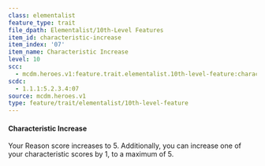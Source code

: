 ```yaml
---
class: elementalist
feature_type: trait
file_dpath: Elementalist/10th-Level Features
item_id: characteristic-increase
item_index: '07'
item_name: Characteristic Increase
level: 10
scc:
  - mcdm.heroes.v1:feature.trait.elementalist.10th-level-feature:characteristic-increase
scdc:
  - 1.1.1:5.2.3.4:07
source: mcdm.heroes.v1
type: feature/trait/elementalist/10th-level-feature
---
```


#### Characteristic Increase

Your Reason score increases to 5. Additionally, you can increase one of your characteristic scores by 1, to a maximum of 5.
